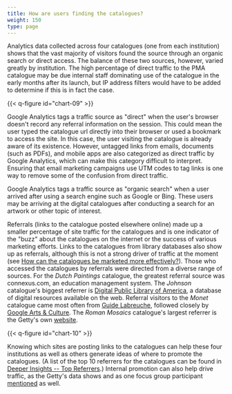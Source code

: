 ```yaml
---
title: How are users finding the catalogues?
weight: 150
type: page
---
```


Analytics data collected across four catalogues (one from each institution) shows that the vast majority of visitors found the source through an organic search or direct access. The balance of these two sources, however, varied greatly by institution. The high percentage of direct traffic to the PMA catalogue may be due internal staff dominating use of the catalogue in the early months after its launch, but IP address filters would have to be added to determine if this is in fact the case.

{{< q-figure id="chart-09" >}}

Google Analytics tags a traffic source as "direct" when the user's browser doesn't record any referral information on the session. This could mean the user typed the catalogue url directly into their browser or used a bookmark to access the site. In this case, the user visiting the catalogue is already aware of its existence. However, untagged links from emails, documents (such as PDFs), and mobile apps are also categorized as direct traffic by Google Analytics, which can make this category difficult to interpret. Ensuring that email marketing campaigns use UTM codes to tag links is one way to remove some of the confusion from direct traffic.

Google Analytics tags a traffic source as "organic search" when a user arrived after using a search engine such as Google or Bing. These users may be arriving at the digital catalogues after conducting a search for an artwork or other topic of interest.

Referrals (links to the catalogue posted elsewhere online) made up a smaller percentage of site traffic for the catalogues and is one indicator of the "buzz" about the catalogues on the internet or the success of various marketing efforts. Links to the catalogues from library databases also show up as referrals, although this is not a strong driver of traffic at the moment (see [How can the catalogues be marketed more effectively?](#how-can-the-catalogues-be-marketed-more-effectively)). Those who accessed the catalogues by referrals were directed from a diverse range of sources. For the *Dutch Paintings* catalogue, the greatest referral source was connexus.com, an education management system. The *Johnson* catalogue's biggest referrer is [Digital Public Library of America](https://dp.la/), a database of digital resources available on the web. Referral visitors to the *Monet* catalogue came most often from [Guide Labreuche](https://www.labreuche-fournisseurs-artistes-paris.fr/), followed closely by [Google Arts & Culture](https://artsandculture.google.com/). The *Roman Mosaics* catalogue's largest referrer is the Getty's own [website](http://gett.edu/).

{{< q-figure id="chart-10" >}}

Knowing which sites are posting links to the catalogues can help these four institutions as well as others generate ideas of where to promote the catalogues. (A list of the top 10 referrers for the catalogues can be found in [Deeper Insights -- Top Referrers](#top-referring-sites).) Internal promotion can also help drive traffic, as the Getty's data shows and as one focus group participant [mentioned](#marketing-and-demographics) as well.